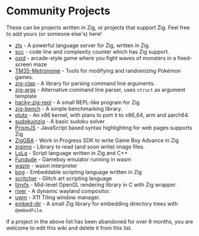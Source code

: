 # Community Projects

These can be projects written in Zig, or projects that support Zig. Feel free to add yours (or someone else's) here!

* [zls](https://github.com/zigtools/zls) - A powerful language server for Zig, written in Zig.
* [scc](https://github.com/boyter/scc) - code line and complexity counter which has Zig support.
* [oxid](https://github.com/dbandstra/oxid) - arcade-style game where you fight waves of monsters in a fixed-screen maze
* [TM35-Metronome](https://github.com/TM35-Metronome) - Tools for modifying and randomizing Pokémon games.
* [zig-clap](https://github.com/Hejsil/zig-clap) - A library for parsing command line arguments.
* [zig-args](https://github.com/MasterQ32/zig-args) - Alternative command line parser, uses `struct` as argument template 
* [hacky-zig-repl](https://github.com/Hejsil/hacky-zig-repl) - A small REPL-like program for Zig.
* [zig-bench](https://github.com/Hejsil/zig-bench) - A simple benchmarking library.
* [pluto](https://github.com/SamTebbs33/pluto) - An x86 kernel, with plans to port it to x86_64, arm and aarch64.
* [sudokuinzig](https://github.com/user00e00/sudokuinzig) - A basic sudoku solver
* [PrismJS](https://github.com/PrismJS/prism) - JavaScript based syntax highlighting for web pages supports Zig
* [ZigGBA](https://github.com/wendigojaeger/ZigGBA) - Work in Progress SDK to write Game Boy Advance in Zig
* [zigimg](https://github.com/mlarouche/zigimg) - Library to read (and soon write) image files.
* [LoLa](https://github.com/masterQ32/LoLa-Native) - Script language written in Zig and C++
* [Fundude](https://github.com/fengb/fundude) - Gameboy emulator running in wasm
* [wazm](https://github.com/fengb/wazm) - wasm interpreter
* [bog](https://github.com/Vexu/bog) - Embeddable scripting language written in Zig
* [scritcher](https://gitdab.com/luna/scritcher) - Glitch art scripting language
* [tinyfx](https://github.com/shakesoda/tinyfx) - Mid-level OpenGL rendering library in C with Zig wrapper.
* [river](https://github.com/ifreund/river) - A dynamic wayland compositor.
* [uwm](https://github.com/MaFackler/uwm) - X11 Tiling window manager.
* [embed-dir](https://hg.sr.ht/~dermetfan/embed-dir) - A small Zig library for embedding directory trees with `@embedFile`.

If a project in the above list has been abandoned for over 6 months, you are welcome to edit this wiki and delete it from this list.